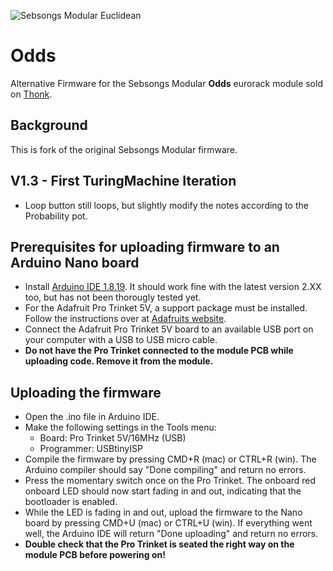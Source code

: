 ![Sebsongs Modular Euclidean](https://modular.sebsongs.com/wp-content/uploads/2022/04/Odds_cropped-46x300.png)

# Odds
Alternative Firmware for the Sebsongs Modular **Odds** eurorack module sold on [Thonk](https://www.thonk.co.uk/shop/sebsongs-odds/).

## Background
This is fork of the original Sebsongs Modular firmware.

## V1.3 - First TuringMachine Iteration
- Loop button still loops, but slightly modify the notes according to the Probability pot.

## Prerequisites for uploading firmware to an Arduino Nano board
- Install [Arduino IDE 1.8.19](https://www.arduino.cc/en/software). It should work fine with the latest version 2.XX too, but has not been thorougly tested yet.
- For the Adafruit Pro Trinket 5V, a support package must be installed. Follow the instructions over at [Adafruits website](https://learn.adafruit.com/adafruit-arduino-ide-setup/arduino-1-dot-6-x-ide#add-the-adafruit-board-support-package-2103901).
- Connect the Adafruit Pro Trinket 5V board to an available USB port on your computer with a USB to USB micro cable.
- **Do not have the Pro Trinket connected to the module PCB while uploading code. Remove it from the module.**

## Uploading the firmware
- Open the .ino file in Arduino IDE.
- Make the following settings in the Tools menu:
  - Board: Pro Trinket 5V/16MHz (USB)
  - Programmer: USBtinyISP
- Compile the firmware by pressing CMD+R (mac) or CTRL+R (win). The Arduino compiler should say "Done compiling" and return no errors.
- Press the momentary switch once on the Pro Trinket. The onboard red onboard LED should now start fading in and out, indicating that the bootloader is enabled.
- While the LED is fading in and out, upload the firmware to the Nano board by pressing CMD+U (mac) or CTRL+U (win). If everything went well, the Arduino IDE will return "Done uploading" and return no errors.
- **Double check that the Pro Trinket is seated the right way on the module PCB before powering on!**
